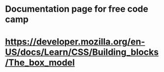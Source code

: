 # Documentation page for free code camp
# https://developer.mozilla.org/en-US/docs/Learn/CSS/Building_blocks/The_box_model